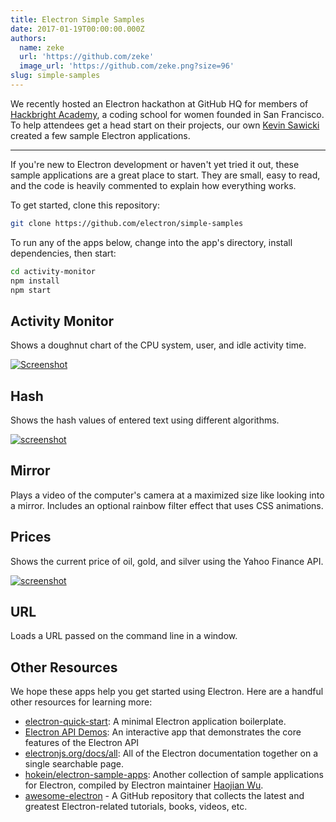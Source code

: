 ```yaml
---
title: Electron Simple Samples
date: 2017-01-19T00:00:00.000Z
authors:
  name: zeke
  url: 'https://github.com/zeke'
  image_url: 'https://github.com/zeke.png?size=96'
slug: simple-samples
---
```

We recently hosted an Electron hackathon at GitHub HQ for members of [Hackbright Academy](https://hackbrightacademy.com), a coding school for women founded in San Francisco. To help attendees get a head start on their projects, our own [Kevin Sawicki](https://github.com/kevinsawicki) created a few sample Electron applications.

---

If you're new to Electron development or haven't yet tried it out, these
sample applications are a great place to start. They are small, easy to read,
and the code is heavily commented to explain how everything works.

To get started, clone this repository:

```sh
git clone https://github.com/electron/simple-samples
```

To run any of the apps below, change into the app's directory,
install dependencies, then start:

```sh
cd activity-monitor
npm install
npm start
```

## Activity Monitor

Shows a doughnut chart of the CPU system, user, and idle activity time.

[![Screenshot](https://cloud.githubusercontent.com/assets/671378/20894933/3882a328-bacc-11e6-865b-4bc1c5ac7ec7.png)](https://github.com/kevinsawicki/electron-samples/tree/master/activity-monitor)

## Hash

Shows the hash values of entered text using different algorithms.

[![screenshot](https://cloud.githubusercontent.com/assets/671378/21204178/de96fa12-c20a-11e6-8e94-f5b16e676eee.png)](https://github.com/kevinsawicki/electron-samples/tree/master/hash)

## Mirror

Plays a video of the computer's camera at a maximized size like looking into a mirror.
Includes an optional rainbow filter effect that uses CSS animations.

## Prices

Shows the current price of oil, gold, and silver using the Yahoo Finance API.

[![screenshot](https://cloud.githubusercontent.com/assets/671378/21198004/6e7a3798-c1f2-11e6-8228-495de90b7797.png)](https://github.com/kevinsawicki/electron-samples/tree/master/prices)

## URL

Loads a URL passed on the command line in a window.

## Other Resources

We hope these apps help you get started using Electron. Here are a handful other resources for learning more:

- [electron-quick-start](https://github.com/electron/electron-quick-start): A minimal Electron application boilerplate.
- [Electron API Demos](https://github.com/electron/electron-api-demos): An interactive app that demonstrates the core features of the Electron API
- [electronjs.org/docs/all](https://electronjs.org/docs/all/): All of the Electron documentation together on a single searchable page.
- [hokein/electron-sample-apps](https://github.com/hokein/electron-sample-apps): Another collection of sample applications for Electron, compiled by Electron maintainer [Haojian Wu](https://github.com/hokein).
- [awesome-electron](https://github.com/sindresorhus/awesome-electron) - A GitHub repository that collects the latest and greatest Electron-related tutorials, books, videos, etc.
